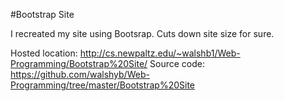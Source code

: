 #Bootstrap Site

I recreated my site using Bootsrap.  Cuts down site size for sure.

Hosted location: http://cs.newpaltz.edu/~walshb1/Web-Programming/Bootstrap%20Site/
Source code: https://github.com/walshyb/Web-Programming/tree/master/Bootstrap%20Site
